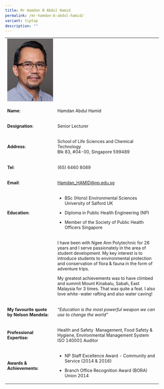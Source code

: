 ```yaml
---
title: Mr Hamdan B Abdul Hamid
permalink: /mr-hamdan-b-abdul-hamid/
variant: tiptap
description: ""
---
```

<table style="minWidth: 50px">
<colgroup>
<col>
<col>
</colgroup>
<tbody>
<tr>
<td rowspan="1" colspan="1">
<div class="isomer-image-wrapper">
<img style="width: 100%" height="auto" width="100%" alt="Hamdan Abdul Hamid" src="/images/LSCT/Hamdan.jpg">
</div>
</td>
<td rowspan="1" colspan="1">
<p></p>
</td>
</tr>
<tr>
<td rowspan="1" colspan="1">
<p><strong>Name</strong>:&nbsp;&nbsp;&nbsp;&nbsp;&nbsp;&nbsp;&nbsp;&nbsp;&nbsp;&nbsp;&nbsp;&nbsp;&nbsp;&nbsp;&nbsp;&nbsp;&nbsp;&nbsp;&nbsp;&nbsp;&nbsp;&nbsp;&nbsp;&nbsp;&nbsp;</p>
</td>
<td rowspan="1" colspan="1">
<p>​Hamdan Abdul Hamid</p>
</td>
</tr>
<tr>
<td rowspan="1" colspan="1">
<p>​<strong>Designation</strong>:</p>
</td>
<td rowspan="1" colspan="1">
<p>​Senior Lecturer</p>
</td>
</tr>
<tr>
<td rowspan="1" colspan="1">
<p><strong>Address</strong>: ​</p>
</td>
<td rowspan="1" colspan="1">
<p>School of Life Sciences and Chemical Technology
<br>Blk 83, #04-00, Singapore 599489​</p>
</td>
</tr>
<tr>
<td rowspan="1" colspan="1">
<p><strong>Tel</strong>: &nbsp;&nbsp;&nbsp; ​</p>
</td>
<td rowspan="1" colspan="1">
<p>(65) 6460 8089</p>
</td>
</tr>
<tr>
<td rowspan="1" colspan="1">
<p><strong>Email</strong>: ​</p>
</td>
<td rowspan="1" colspan="1">
<p><a href="mailto:Hamdan_HAMID@np.edu.sg" rel="noopener noreferrer nofollow" target="_blank">Hamdan_HAMID@np.edu.sg</a>
</p>
</td>
</tr>
<tr>
<td rowspan="1" colspan="1">
<p><strong>Education:</strong>
</p>
</td>
<td rowspan="1" colspan="1">
<ul data-tight="true" class="tight">
<li>
<p>BSc (Hons) Environmental Sciences University of Salford UK</p>
</li>
<li>
<p>Diploma in Public Health Engineering (NP)</p>
</li>
<li>
<p>​Member of the Society of Public Health Officers Singapore</p>
</li>
</ul>
</td>
</tr>
<tr>
<td rowspan="1" colspan="1">
<p></p>
</td>
<td rowspan="1" colspan="1">
<p>I have been with Ngee Ann Polytechnic for 26 years and I serve passionately
in the area of student development. My key interest is to introduce students
to environmental protection and conservation of flora &amp; fauna in the
form of adventure trips.</p>
<p>My greatest achievements was to have climbed and summit Mount Kinabalu,
Sabah, East Malaysia for 3 times. That was quite a feat. I also love white-water
rafting and also water caving!</p>
</td>
</tr>
<tr>
<td rowspan="1" colspan="1">
<p><strong>My favourite quote by Nelson Mandela:</strong>
</p>
</td>
<td rowspan="1" colspan="1">
<p><em>“Education is the most powerful weapon we can use to change the world”</em>
</p>
</td>
</tr>
<tr>
<td rowspan="1" colspan="1">
<p><strong>Professional Expertise​:</strong>
</p>
</td>
<td rowspan="1" colspan="1">
<p>Health and Safety&nbsp; Management, Food Safety &amp; Hygiene, Environmental
Management System ISO 140001 Auditor</p>
</td>
</tr>
<tr>
<td rowspan="1" colspan="1">
<p><strong>Awards &amp; Achievements​:</strong>
</p>
</td>
<td rowspan="1" colspan="1">
<ul data-tight="true" class="tight">
<li>
<p>NP Staff Excellence Award - Community and Service (2014 &amp; 2016)</p>
</li>
<li>
<p>Branch Office Recognition Award (BORA) Union 2014</p>
</li>
</ul>
</td>
</tr>
</tbody>
</table>
<p></p>